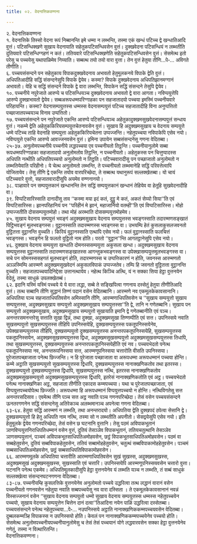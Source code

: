 ```yaml
---
title: ०२. वेदनात्तिकवण्णना

---
```

२. वेदनात्तिकवण्णना  
१. वेदनात्तिके तिस्सो वेदना रूपं निब्बानन्ति इमे धम्मा न लब्भन्ति, तस्मा एकं खन्धं पटिच्च द्वे खन्धातिआदि वुत्तं। पटिसन्धिक्खणे सुखाय वेदनायाति सहेतुकपटिसन्धिवसेन वुत्तं। दुक्खवेदना पटिसन्धियं न लब्भतीति दुतियवारे पटिसन्धिग्गहणं न कतं। ततियवारे पटिसन्धिक्खणेति सहेतुकपटिसन्धिवसेन वुत्तं। सेसमेत्थ इतो परेसु च पच्चयेसु यथापाळिमेव निय्याति। सब्बत्थ तयो तयो वारा वुत्ता। तेन वुत्तं हेतुया तीणि…पे॰… अविगते तीणीति।  
६. पच्चयसंसन्दने पन सहेतुकाय विपाकदुक्खवेदनाय अभावतो हेतुमूलकनये विपाके द्वेति वुत्तं। अधिपतिआदीहि सद्धिं संसन्दनेसुपि विपाके द्वेयेव। कस्मा? विपाके दुक्खवेदनाय अधिपतिझानमग्गानं अभावतो। येहि च सद्धिं संसन्दने विपाके द्वे वारा लब्भन्ति, विपाकेन सद्धिं संसन्दने तेसुपि द्वेयेव।  
१०. पच्चनीये नपुरेजाते आरुप्पे च पटिसन्धियञ्च दुक्खवेदनाय अभावतो द्वे वारा आगता। नविप्पयुत्तेपि आरुप्पे दुक्खाभावतो द्वेयेव। सब्बअरूपधम्मपरिग्गाहका पन सहजातादयो पच्चया इमस्मिं पच्चनीयवारे परिहायन्ति। कस्मा? वेदनासम्पयुत्तस्स धम्मस्स वेदनासम्पयुत्तं पटिच्च सहजातादीहि विना अनुप्पत्तितो पच्छाजातपच्चयञ्च विनाव उप्पत्तितो।  
१७. पच्चयसंसन्दने पन नपुरेजाते एकन्ति आरुप्पे पटिसन्धियञ्च अहेतुकादुक्खमसुखवेदनासम्पयुत्तं सन्धाय वुत्तं। नकम्मे द्वेति अहेतुककिरियसम्पयुत्तचेतनावसेन वुत्तं। सुखाय हि अदुक्खमसुखाय च वेदनाय सम्पयुत्ते धम्मे पटिच्च ताहि वेदनाहि सम्पयुत्ता अहेतुककिरियचेतना उप्पज्जन्ति। नहेतुपच्चया नविपाकेपि एसेव नयो। नविप्पयुत्ते एकन्ति आरुप्पे आवज्जनवसेन वुत्तं। इमिना उपायेन सब्बसंसन्दनेसु गणना वेदितब्बा।  
२५-३७. अनुलोमपच्चनीये पच्चनीये लद्धपच्चया एव पच्चनीयतो तिट्ठन्ति। पच्चनीयानुलोमे सब्बा रूपधम्मपरिग्गाहका सहजातादयो अनुलोमतोव तिट्ठन्ति, न पच्चनीयतो। अहेतुकस्स पन चित्तुप्पादस्स अधिपति नत्थीति अधिपतिपच्चयो अनुलोमतो न तिट्ठति। पटिच्चवारादीसु पन पच्छाजातो अनुलोमतो न लब्भतियेवाति परिहीनो। ये चेत्थ अनुलोमतो लब्भन्ति, ते पच्चनीयतो लब्भमानेहि सद्धिं परिवत्तेत्वापि योजितायेव। तेसु तीणि द्वे एकन्ति तयोव वारपरिच्छेदा, ते सब्बत्थ यथानुरूपं सल्लक्खेतब्बा। यो चायं पटिच्चवारे वुत्तो, सहजातवारादीसुपि अयमेव वण्णनानयो।  
३८. पञ्हावारे पन सम्पयुत्तकानं खन्धानन्ति तेन सद्धिं सम्पयुत्तकानं खन्धानं तेहियेव वा हेतूहि सुखवेदनादीहि वा।  
३९. विप्पटिसारिस्साति दानादीसु ताव ‘‘कस्मा मया इदं कतं, दुट्ठु मे कतं, अकतं सेय्यो सिया’’ति एवं विप्पटिसारिस्स। झानपरिहानियं पन ‘‘परिहीनं मे झानं, महाजानियो वतम्ही’’ति एवं विप्पटिसारिस्स। मोहो उप्पज्जतीति दोससम्पयुत्तमोहो। तथा मोहं अरब्भाति दोससम्पयुत्तमोहमेव।  
४५. सुखाय वेदनाय सम्पयुत्तं भवङ्गं अदुक्खमसुखाय वेदनाय सम्पयुत्तस्स भवङ्गस्साति तदारम्मणसङ्खातं पिट्ठिभवङ्गं मूलभवङ्गस्स। वुट्ठानस्साति तदारम्मणस्स भवङ्गस्स वा। उभयम्पि हेतं कुसलाकुसलजवनतो वुट्ठितत्ता वुट्ठानन्ति वुच्चति। किरियं वुट्ठानस्साति एत्थापि एसेव नयो। फलं वुट्ठानस्साति फलचित्तं भवङ्गस्स। भवङ्गेन हि फलतो वुट्ठितो नाम होति। परतो ‘‘वुट्ठान’’न्ति आगतट्ठानेसुपि एसेव नयो।  
४६. दुक्खाय वेदनाय सम्पयुत्ता खन्धाति दोमनस्ससम्पयुत्ता अकुसला खन्धा। अदुक्खमसुखाय वेदनाय सम्पयुत्तस्स वुट्ठानस्साति तदारम्मणसङ्खातस्स आगन्तुकभवङ्गस्स वा उपेक्खासम्पयुत्तमूलभवङ्गस्स वा। सचे पन सोमनस्ससहगतं मूलभवङ्गं होति, तदारम्मणस्स च उप्पत्तिकारणं न होति, जवनस्स आरम्मणतो अञ्ञस्मिम्पि आरम्मणे अदुक्खमसुखवेदनं अकुसलविपाकं उप्पज्जतेव। तम्पि हि जवनतो वुट्ठितत्ता वुट्ठानन्ति वुच्चति। सहजातपच्चयादिनिद्देसा उत्तानत्थायेव। नहेत्थ किञ्चि अत्थि, यं न सक्का सिया हेट्ठा वुत्तनयेन वेदेतुं, तस्मा साधुकं उपलक्खेतब्बं।  
६२. इदानि यस्मिं यस्मिं पच्चये ये ये वारा लद्धा, सब्बे ते सङ्खिपित्वा गणनाय दस्सेतुं हेतुया तीणीतिआदि वुत्तं। तत्थ सब्बानि तीणि सुद्धानं तिण्णं पदानं वसेन वेदितब्बानि। आरम्मणे नव एकमूलकेकावसानानि। अधिपतिया पञ्च सहजाताधिपतिवसेन अमिस्सानि तीणि, आरम्मणाधिपतिवसेन च ‘‘सुखाय सम्पयुत्तो सुखाय सम्पयुत्तस्स, अदुक्खमसुखाय सम्पयुत्तो अदुक्खमसुखाय सम्पयुत्तस्सा’’ति द्वे, तानि न गणेतब्बानि। सुखाय पन सम्पयुत्तो अदुक्खमसुखाय, अदुक्खमसुखाय सम्पयुत्तो सुखायाति इमानि द्वे गणेतब्बानीति एवं पञ्च। अनन्तरसमनन्तरेसु सत्ताति सुखा द्विन्नं, तथा दुक्खा, अदुक्खमसुखा तिण्णम्पीति एवं सत्त। उपनिस्सये नवाति सुखसम्पयुत्तो सुखसम्पयुत्तस्स तीहिपि उपनिस्सयेहि, दुक्खसम्पयुत्तस्स पकतूपनिस्सयेनेव, उपेक्खासम्पयुत्तस्स तीहिपि, दुक्खसम्पयुत्तो दुक्खसम्पयुत्तस्स अनन्तरपकतूपनिस्सयेहि, सुखसम्पयुत्तस्स पकतूपनिस्सयेन, अदुक्खमसुखसम्पयुत्तस्स द्विधा, अदुक्खमसुखसम्पयुत्तो अदुक्खमसुखसम्पयुत्तस्स तिधापि, तथा सुखसम्पयुत्तस्स, दुक्खसम्पयुत्तस्स अनन्तरपकतूपनिस्सयेहीति एवं नव। पच्चयभेदतो पनेत्थ पकतूपनिस्सया नव, अनन्तरूपनिस्सया सत्त, आरम्मणूपनिस्सया चत्तारोति वीसति उपनिस्सया। पुरेजातपच्छाजाता पनेत्थ छिज्जन्ति। न हि पुरेजाता पच्छाजाता वा अरूपधम्मा अरूपधम्मानं पच्चया होन्ति।  
कम्मे अट्ठाति सुखसम्पयुत्तो सुखसम्पयुत्तस्स द्विधापि, दुक्खसम्पयुत्तस्स नानाक्खणिकतोव तथा इतरस्स। दुक्खसम्पयुत्तो दुक्खसम्पयुत्तस्स द्विधापि, सुखसम्पयुत्तस्स नत्थि, इतरस्स नानाक्खणिकतोव अदुक्खमसुखसम्पयुत्तो अदुक्खमसुखसम्पयुत्तस्स द्विधापि, इतरेसं नानाक्खणिकतोति एवं अट्ठ। पच्चयभेदतो पनेत्थ नानाक्खणिका अट्ठ, सहजाता तीणीति एकादस कम्मपच्चया। यथा च पुरेजातपच्छाजाता, एवं विप्पयुत्तपच्चयोपेत्थ छिज्जति। अरूपधम्मा हि अरूपधम्मानं विप्पयुत्तपच्चयो न होन्ति। नत्थिविगतेसु सत्त अनन्तरसदिसाव। एवमेत्थ तीणि पञ्च सत्त अट्ठ नवाति पञ्च गणनपरिच्छेदा। तेसं वसेन पच्चयसंसन्दने ऊनतरगणनेन सद्धिं संसन्दनेसु अतिरेकञ्च अलब्भमानञ्च अपनेत्वा गणना वेदितब्बा।  
६३-६४. हेतुया सद्धिं आरम्मणं न लब्भति, तथा अनन्तरादयो। अधिपतिया द्वेति दुक्खपदं ठपेत्वा सेसानि द्वे। दुक्खसम्पयुत्तो हि हेतु अधिपति नाम नत्थि, तस्मा सो न लब्भतीति अपनीतो। सेसद्वयेसुपि एसेव नयो। इति हेतुमूलके द्वेयेव गणनपरिच्छेदा, तेसं वसेन छ घटनानि वुत्तानि। तेसु पठमं अविपाकभूतानं ञाणविप्पयुत्तनिराधिपतिधम्मानं वसेन वुत्तं, दुतियं तेसञ्ञेव विपाकभूतानं, ततियचतुत्थानि तेसञ्ञेव ञाणसम्पयुत्तानं, पञ्चमं अविपाकभूतसाधिपतिअमोहवसेन, छट्ठं विपाकभूतसाधिपतिअमोहवसेन। पठमं वा सब्बहेतुवसेन, दुतियं सब्बविपाकहेतुवसेन, ततियं सब्बामोहहेतुवसेन, चतुत्थं सब्बविपाकामोहहेतुवसेन। पञ्चमं सब्बसाधिपतिअमोहवसेन, छट्ठं सब्बसाधिपतिविपाकामोहवसेन।  
६६. आरम्मणमूलके अधिपतिया चत्तारीति आरम्मणाधिपतिवसेन सुखं सुखस्स, अदुक्खमसुखस्स, अदुक्खमसुखं अदुक्खमसुखस्स, सुखस्साति एवं चत्तारि। उपनिस्सयेपि आरम्मणूपनिस्सयवसेन चत्तारो वुत्ता। घटनानि पनेत्थ एकमेव। अधिपतिमूलकादीसुपि हेट्ठा वुत्तनयेनेव यं लब्भति यञ्च न लब्भति, तं सब्बं साधुकं सल्लक्खेत्वा संसन्दनघटनगणना वेदितब्बा।  
८३-८७. पच्चनीयम्हि कुसलत्तिके वुत्तनयेनेव अनुलोमतो पच्चये उद्धरित्वा तत्थ लद्धानं वारानं वसेन पच्चनीयतो गणनवसेन नहेतुया नवाति सब्बपच्चयेसु नव वारा दस्सिता । ते एकमूलकेकावसानानं नवन्नं विस्सज्जनानं वसेन ‘‘सुखाय वेदनाय सम्पयुत्तो धम्मो सुखाय वेदनाय सम्पयुत्तस्स धम्मस्स नहेतुपच्चयेन पच्चयो, सुखाय वेदनाय सम्पयुत्तेन चित्तेन दानं दत्वा’’तिआदिना नयेन पाळिं उद्धरित्वा दस्सेतब्बा। पच्चयसंसन्दने पनेत्थ नहेतुपच्चया…पे॰… नउपनिस्सये अट्ठाति नानाक्खणिककम्मपच्चयवसेन वेदितब्बा। दुब्बलकम्मञ्हि विपाकस्स न उपनिस्सयो होति। केवलं पन नानाक्खणिककम्मपच्चयेनेव पच्चयो होति। सेसमेत्थ अनुलोमपच्चनीयपच्चनीयानुलोमेसु च तेसं तेसं पच्चयानं योगे लद्धवारवसेन सक्का हेट्ठा वुत्तनयेनेव गणेतुं, तस्मा न वित्थारितन्ति।  
वेदनात्तिकवण्णना।  